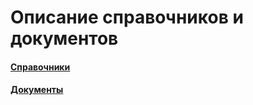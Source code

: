 # Описание справочников и документов

#### [Справочники](/2-описание-справочников-и-документов/1-справочники/)

#### [Документы](/2-описание-справочников-и-документов/2-документы/)





